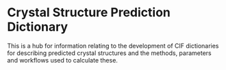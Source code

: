 # Crystal Structure Prediction Dictionary
This is a hub for information relating to the development of CIF dictionaries for describing predicted crystal structures and the methods, parameters and workflows used to calculate these.
